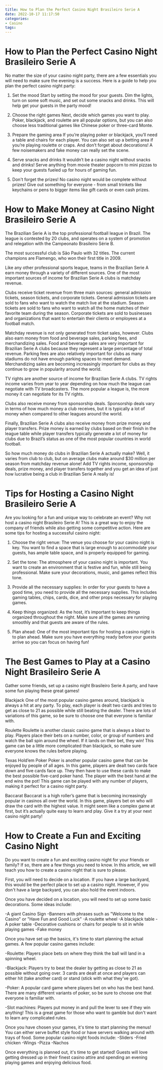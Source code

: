 ```yaml
---
title: How to Plan the Perfect Casino Night Brasileiro Serie A 
date: 2022-10-17 11:17:50
categories:
- Casino
tags:
---
```



#  How to Plan the Perfect Casino Night Brasileiro Serie A 

No matter the size of your casino night party, there are a few essentials you will need to make sure the evening is a success. Here is a guide to help you plan the perfect casino night party:

1. Set the mood
Start by setting the mood for your guests. Dim the lights, turn on some soft music, and set out some snacks and drinks. This will help get your guests in the party mood!

2. Choose the right games
Next, decide which games you want to play. Poker, blackjack, and roulette are all popular options, but you can also choose less traditional games like Chinese poker or three-card Monte.

3. Prepare the gaming area
If you’re playing poker or blackjack, you’ll need a table and chairs for each player. You can also set up a betting area if you’re playing roulette or craps. And don’t forget about decorations! A few noisemakers and fake money can really set the scene.

4. Serve snacks and drinks
It wouldn’t be a casino night without snacks and drinks! Serve anything from movie theater popcorn to mini pizzas to keep your guests fueled up for hours of gaming fun.

5. Don't forget the prizes!
No casino night would be complete without prizes! Give out something for everyone - from small trinkets like keychains or pens to bigger items like gift cards or even cash prizes.

#  How to Make Money at Casino Night Brasileiro Serie A 

The Brazilian Serie A is the top professional football league in Brazil. The league is contested by 20 clubs, and operates on a system of promotion and relegation with the Campeonato Brasileiro Série B.

The most successful club is São Paulo with 32 titles. The current champions are Flamengo, who won their first title in 2009.

Like any other professional sports league, teams in the Brazilian Serie A earn money through a variety of different sources. One of the most important sources of income for Brazilian Serie A clubs is matchday revenue.

Clubs receive ticket revenue from three main sources: general admission tickets, season tickets, and corporate tickets. General admission tickets are sold to fans who want to watch the match live at the stadium. Season tickets are sold to fans who want to watch all the home matches of their favorite team during the season. Corporate tickets are sold to businesses and organizations that want to entertain their clients or employees at a football match. 

Matchday revenue is not only generated from ticket sales, however. Clubs also earn money from food and beverage sales, parking fees, and merchandizing sales. Food and beverage sales are very important for Brazilian Serie A clubs because they represent a large percentage of total revenue. Parking fees are also relatively important for clubs as many stadiums do not have enough parking spaces to meet demand. Merchandizing sales are becoming increasingly important for clubs as they continue to grow in popularity around the world. 

TV rights are another source of income for Brazilian Serie A clubs. TV rights income varies from year to year depending on how much the league can negotiate with TV broadcasters. The more popular a league is, the more money it can negotiate for its TV rights. 

Clubs also receive money from sponsorship deals. Sponsorship deals vary in terms of how much money a club receives, but it is typically a lot of money when compared to other leagues around the world. 

Finally, Brazilian Serie A clubs also receive money from prize money and player transfers. Prize money is earned by clubs based on their finish in the league table while player transfers typically generate a lot of money for clubs due to Brazil’s status as one of the most popular countries in world football. 

So how much money do clubs in Brazilian Serie A actually make? Well, it varies from club to club, but on average clubs make around $30 million per season from matchday revenue alone! Add TV rights income, sponsorship deals, prize money, and player transfers together and you get an idea of just how lucrative being a club in Brazilian Serie A really is!

#  Tips for Hosting a Casino Night Brasileiro Serie A 

Are you looking for a fun and unique way to celebrate an event? Why not host a casino night Brasileiro Serie A! This is a great way to enjoy the company of friends while also getting some competitive action. Here are some tips for hosting a successful casino night:

1. Choose the right venue: The venue you choose for your casino night is key. You want to find a space that is large enough to accommodate your guests, has ample table space, and is properly equipped for gaming.

2. Set the tone: The atmosphere of your casino night is important. You want to create an environment that is festive and fun, while still being professional. Make sure your decorations, music, and games reflect this tone.

3. Provide all the necessary supplies: In order for your guests to have a good time, you need to provide all the necessary supplies. This includes gaming tables, chips, cards, dice, and other props necessary for playing games.

4. Keep things organized: As the host, it’s important to keep things organized throughout the night. Make sure all the games are running smoothly and that guests are aware of the rules.

5. Plan ahead: One of the most important tips for hosting a casino night is to plan ahead. Make sure you have everything ready before your guests arrive so you can focus on having fun!

#  The Best Games to Play at a Casino Night Brasileiro Serie A 

Gather some friends, set up a casino night Brasileiro Serie A party, and have some fun playing these great games!

Blackjack
One of the most popular casino games around, blackjack is always a hit at any party. To play, each player is dealt two cards and tries to get as close to 21 as possible while still beating the dealer. There are lots of variations of this game, so be sure to choose one that everyone is familiar with.

Roulette
Roulette is another classic casino game that is always a blast to play. Players place their bets on a number, color, or group of numbers and watch the ball spin around the wheel. If it lands on their bet, they win! This game can be a little more complicated than blackjack, so make sure everyone knows the rules before playing.

Texas Hold’em Poker
Poker is another popular casino game that can be enjoyed by people of all ages. In this game, players are dealt two cards face down and five cards face up. They then have to use these cards to make the best possible five-card poker hand. The player with the best hand at the end wins the pot! This game can be played with any number of players, making it perfect for a casino night party.

Baccarat
Baccarat is a high roller’s game that is becoming increasingly popular in casinos all over the world. In this game, players bet on who will draw the card with the highest value. It might seem like a complex game at first, but it’s actually quite easy to learn and play. Give it a try at your next casino night party!

#  How to Create a Fun and Exciting Casino Night

Do you want to create a fun and exciting casino night for your friends or family? If so, there are a few things you need to know. In this article, we will teach you how to create a casino night that is sure to please.

First, you will need to decide on a location. If you have a large backyard, this would be the perfect place to set up a casino night. However, if you don't have a large backyard, you can also hold the event indoors.

Once you have decided on a location, you will need to set up some basic decorations. Some ideas include:

-A giant Casino Sign
-Banners with phrases such as "Welcome to the Casino" or "Have Fun and Good Luck"
-A roulette wheel
-A blackjack table
-A poker table
-Decorative cushions or chairs for people to sit in while playing games
-Fake money


Once you have set up the basics, it's time to start planning the actual games. A few popular casino games include:

-Roulette: Players place bets on where they think the ball will land in a spinning wheel.

-Blackjack: Players try to beat the dealer by getting as close to 21 as possible without going over.
3 cards are dealt at once and players can either hit (take another card) or stand (stick with what they've got). 

-Poker: A popular card game where players bet on who has the best hand. There are many different variants of poker, so be sure to choose one that everyone is familiar with. 

-Slot machines: Players put money in and pull the lever to see if they win anything! This is a great game for those who want to gamble but don't want to learn any complicated rules. 

Once you have chosen your games, it's time to start planning the menus! You can either serve buffet style food or have servers walking around with trays of food. Some popular casino night foods include:
-Sliders 
-Fried chicken 
-Wings 
-Pizza 
-Nachos 

Once everything is planned out, it's time to get started! Guests will love getting dressed up in their finest casino attire and spending an evening playing games and enjoying delicious food.
